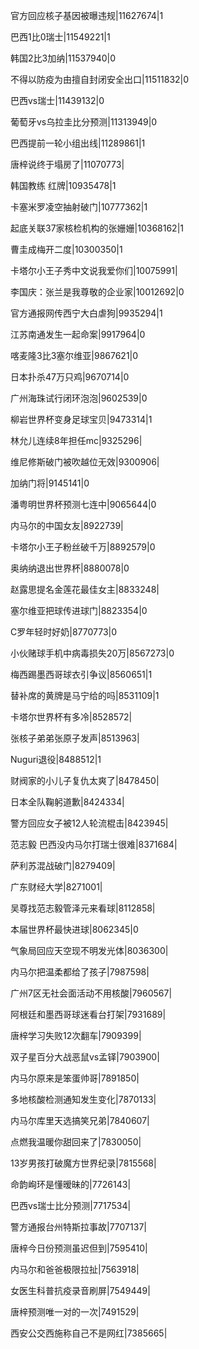 官方回应核子基因被曝违规|11627674|1

巴西1比0瑞士|11549221|1

韩国2比3加纳|11537940|0

不得以防疫为由擅自封闭安全出口|11511832|0

巴西vs瑞士|11439132|0

葡萄牙vs乌拉圭比分预测|11313949|0

巴西提前一轮小组出线|11289861|1

唐梓说终于塌房了|11070773|

韩国教练 红牌|10935478|1

卡塞米罗凌空抽射破门|10777362|1

起底关联37家核检机构的张姗姗|10368162|1

曹圭成梅开二度|10300350|1

卡塔尔小王子秀中文说我爱你们|10075991|

李国庆：张兰是我尊敬的企业家|10012692|0

官方通报网传西宁大白虐狗|9935294|1

江苏南通发生一起命案|9917964|0

喀麦隆3比3塞尔维亚|9867621|0

日本扑杀47万只鸡|9670714|0

广州海珠试行闭环泡泡|9602539|0

柳岩世界杯变身足球宝贝|9473314|1

林允儿连续8年担任mc|9325296|

维尼修斯破门被吹越位无效|9300906|

加纳门将|9145141|0

潘粤明世界杯预测七连中|9065644|0

内马尔的中国女友|8922739|

卡塔尔小王子粉丝破千万|8892579|0

奥纳纳退出世界杯|8880078|0

赵露思提名金莲花最佳女主|8833248|

塞尔维亚把球传进球门|8823354|0

C罗年轻时好奶|8770773|0

小伙赌球手机中病毒损失20万|8567273|0

梅西踢墨西哥球衣引争议|8560651|1

替补席的黄牌是马宁给的吗|8531109|1

卡塔尔世界杯有多冷|8528572|

张核子弟弟张原子发声|8513963|

Nuguri退役|8488512|1

财阀家的小儿子复仇太爽了|8478450|

日本全队鞠躬道歉|8424334|

警方回应女子被12人轮流棍击|8423945|

范志毅 巴西没内马尔打瑞士很难|8371684|

萨利苏混战破门|8279409|

广东财经大学|8271001|

吴尊找范志毅管泽元来看球|8112858|

本届世界杯最快进球|8062345|0

气象局回应天空现不明发光体|8036300|

内马尔把温柔都给了孩子|7987598|

广州7区无社会面活动不用核酸|7960567|

阿根廷和墨西哥球迷看台打架|7931689|

唐梓学习失败12次翻车|7909399|

双子星百分大战恶鼠vs孟铎|7903900|

内马尔原来是笨蛋帅哥|7891850|

多地核酸检测通知发生变化|7870133|

内马尔库里天选搞笑兄弟|7840607|

点燃我温暖你甜回来了|7830050|

13岁男孩打破魔方世界纪录|7815568|

命韵峋环是懂暧昧的|7726143|

巴西vs瑞士比分预测|7717534|

警方通报台州特斯拉事故|7707137|

唐梓今日份预测虽迟但到|7595410|

内马尔和爸爸极限拉扯|7563918|

女医生科普抗疫录音刷屏|7549449|

唐梓预测唯一对的一次|7491529|

西安公交西施称自己不是网红|7385665|

